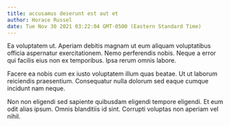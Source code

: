 ```yaml
---
title: accusamus deserunt est aut et
author: Horace Russel
date: Tue Nov 30 2021 03:22:04 GMT-0500 (Eastern Standard Time)
---
```

Ea voluptatem ut. Aperiam debitis magnam ut eum aliquam voluptatibus officia aspernatur exercitationem. Nemo perferendis nobis. Neque a error qui facilis eius non ex temporibus. Ipsa rerum omnis labore.

 Facere ea nobis cum ex iusto voluptatem illum quas beatae. Ut ut laborum reiciendis praesentium. Consequatur nulla dolorum sed eaque cumque incidunt nam neque.

 Non non eligendi sed sapiente quibusdam eligendi tempore eligendi. Et eum odit alias ipsum. Omnis blanditiis id sint. Corrupti voluptas non aperiam vel nihil.